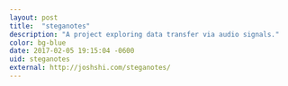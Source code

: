 ```yaml
---
layout: post
title:  "steganotes"
description: "A project exploring data transfer via audio signals."
color: bg-blue
date: 2017-02-05 19:15:04 -0600
uid: steganotes
external: http://joshshi.com/steganotes/
---
```

